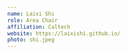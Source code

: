 ```yaml
---
name: Laixi Shi
role: Area Chair
affiliation: Caltech
website: https://laixishi.github.io/
photo: shi.jpeg
---
```

